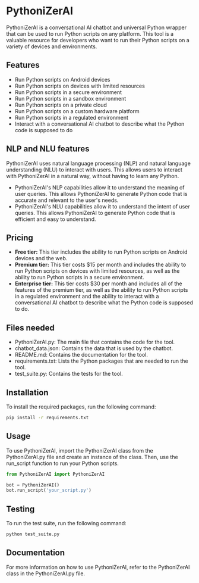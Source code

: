 # PythoniZerAI

PythoniZerAI is a conversational AI chatbot and universal Python wrapper that can be used to run Python scripts on any platform. This tool is a valuable resource for developers who want to run their Python scripts on a variety of devices and environments.

## Features

- Run Python scripts on Android devices
- Run Python scripts on devices with limited resources
- Run Python scripts in a secure environment
- Run Python scripts in a sandbox environment
- Run Python scripts on a private cloud
- Run Python scripts on a custom hardware platform
- Run Python scripts in a regulated environment
- Interact with a conversational AI chatbot to describe what the Python code is supposed to do

## NLP and NLU features

PythoniZerAI uses natural language processing (NLP) and natural language understanding (NLU) to interact with users. This allows users to interact with PythoniZerAI in a natural way, without having to learn any Python.

- PythoniZerAI's NLP capabilities allow it to understand the meaning of user queries. This allows PythoniZerAI to generate Python code that is accurate and relevant to the user's needs.
- PythoniZerAI's NLU capabilities allow it to understand the intent of user queries. This allows PythoniZerAI to generate Python code that is efficient and easy to understand.

## Pricing

- **Free tier:** This tier includes the ability to run Python scripts on Android devices and the web.
- **Premium tier:** This tier costs $15 per month and includes the ability to run Python scripts on devices with limited resources, as well as the ability to run Python scripts in a secure environment.
- **Enterprise tier:** This tier costs $30 per month and includes all of the features of the premium tier, as well as the ability to run Python scripts in a regulated environment and the ability to interact with a conversational AI chatbot to describe what the Python code is supposed to do.

## Files needed

- PythoniZerAI.py: The main file that contains the code for the tool.
- chatbot_data.json: Contains the data that is used by the chatbot.
- README.md: Contains the documentation for the tool.
- requirements.txt: Lists the Python packages that are needed to run the tool.
- test_suite.py: Contains the tests for the tool.

## Installation

To install the required packages, run the following command:

```bash
pip install -r requirements.txt
```

## Usage

To use PythoniZerAI, import the PythoniZerAI class from the PythoniZerAI.py file and create an instance of the class. Then, use the run_script function to run your Python scripts.

```python
from PythoniZerAI import PythoniZerAI

bot = PythoniZerAI()
bot.run_script('your_script.py')
```

## Testing

To run the test suite, run the following command:

```bash
python test_suite.py
```

## Documentation

For more information on how to use PythoniZerAI, refer to the PythoniZerAI class in the PythoniZerAI.py file.